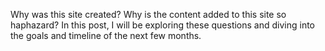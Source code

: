 Why was this site created? Why is the content added to this site so haphazard? In this post, I will be exploring these questions and diving into the goals and timeline of the next few months.
